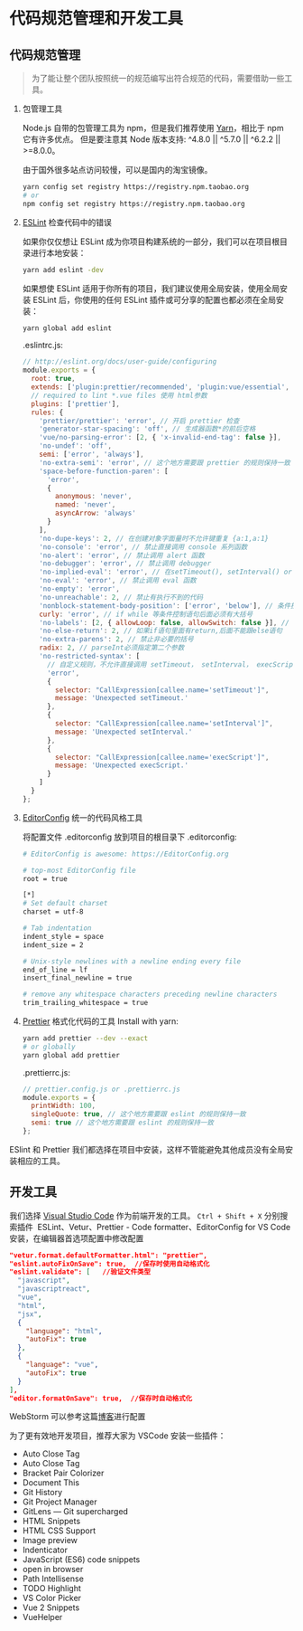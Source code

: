 # 代码规范管理和开发工具

## 代码规范管理

> 为了能让整个团队按照统一的规范编写出符合规范的代码，需要借助一些工具。  

1. 包管理工具  

    Node.js 自带的包管理工具为 npm，但是我们推荐使用 [Yarn](https://yarn.bootcss.com/)，相比于 npm 它有许多优点。
    但是要注意其 Node 版本支持: ^4.8.0 || ^5.7.0 || ^6.2.2 || >=8.0.0。

    由于国外很多站点访问较慢，可以是国内的淘宝镜像。
    ``` bash
    yarn config set registry https://registry.npm.taobao.org
    # or
    npm config set registry https://registry.npm.taobao.org
    ```
    

2. [ESLint](https://eslint.org/) 检查代码中的错误  
   
    如果你仅仅想让 ESLint 成为你项目构建系统的一部分，我们可以在项目根目录进行本地安装：

    ```bash
    yarn add eslint -dev
    ```

    如果想使 ESLint 适用于你所有的项目，我们建议使用全局安装，使用全局安装 ESLint 后，你使用的任何 ESLint 插件或可分享的配置也都必须在全局安装：

    ```bash
    yarn global add eslint
    ```  
    .eslintrc.js:
    ```javascript
    // http://eslint.org/docs/user-guide/configuring
    module.exports = {
      root: true,
      extends: ['plugin:prettier/recommended', 'plugin:vue/essential', '@vue/standard'],
      // required to lint *.vue files 使用 html参数
      plugins: ['prettier'],
      rules: {
        'prettier/prettier': 'error', // 开启 prettier 检查
        'generator-star-spacing': 'off', // 生成器函数*的前后空格
        'vue/no-parsing-error': [2, { 'x-invalid-end-tag': false }],
        'no-undef': 'off',
        semi: ['error', 'always'],
        'no-extra-semi': 'error', // 这个地方需要跟 prettier 的规则保持一致
        'space-before-function-paren': [
          'error',
          {
            anonymous: 'never',
            named: 'never',
            asyncArrow: 'always'
          }
        ],
        'no-dupe-keys': 2, // 在创建对象字面量时不允许键重复 {a:1,a:1}
        'no-console': 'error', // 禁止直接调用 console 系列函数
        'no-alert': 'error', // 禁止调用 alert 函数
        'no-debugger': 'error', // 禁止调用 debugger
        'no-implied-eval': 'error', // 在setTimeout(), setInterval() or execScript()中消除隐式eval的使用，如 setTimeout('alert("Hi!")', 100);
        'no-eval': 'error', // 禁止调用 eval 函数
        'no-empty': 'error',
        'no-unreachable': 2, // 禁止有执行不到的代码
        'nonblock-statement-body-position': ['error', 'below'], // 条件控制语句，执行部分必须另起一行
        curly: 'error', // if while 等条件控制语句后面必须有大括号
        'no-labels': [2, { allowLoop: false, allowSwitch: false }], // 禁止使用label语句，以避免无限循环
        'no-else-return': 2, // 如果if语句里面有return,后面不能跟else语句
        'no-extra-parens': 2, // 禁止非必要的括号
        radix: 2, // parseInt必须指定第二个参数
        'no-restricted-syntax': [
          // 自定义规则，不允许直接调用 setTimeout， setInterval， execScript
          'error',
          {
            selector: "CallExpression[callee.name='setTimeout']",
            message: 'Unexpected setTimeout.'
          },
          {
            selector: "CallExpression[callee.name='setInterval']",
            message: 'Unexpected setInterval.'
          },
          {
            selector: "CallExpression[callee.name='execScript']",
            message: 'Unexpected execScript.'
          }
        ]
      }
    };

    ```
3. [EditorConfig](https://editorconfig.org/) 统一的代码风格工具
   
    将配置文件 .editorconfig 放到项目的根目录下
    .editorconfig:
    ```bash
    # EditorConfig is awesome: https://EditorConfig.org

    # top-most EditorConfig file
    root = true

    [*]
    # Set default charset
    charset = utf-8

    # Tab indentation
    indent_style = space
    indent_size = 2

    # Unix-style newlines with a newline ending every file
    end_of_line = lf
    insert_final_newline = true
    
    # remove any whitespace characters preceding newline characters
    trim_trailing_whitespace = true
    ```

4. [Prettier](https://prettier.io/) 格式化代码的工具
    Install with yarn:
    ```bash
    yarn add prettier --dev --exact
    # or globally
    yarn global add prettier
    ```
    .prettierrc.js:
    ```javascript
    // prettier.config.js or .prettierrc.js
    module.exports = {
      printWidth: 100,
      singleQuote: true, // 这个地方需要跟 eslint 的规则保持一致
      semi: true // 这个地方需要跟 eslint 的规则保持一致
    };
    ```
ESlint 和 Prettier 我们都选择在项目中安装，这样不管能避免其他成员没有全局安装相应的工具。

## 开发工具

我们选择 [Visual Studio Code](https://code.visualstudio.com/) 作为前端开发的工具。
`Ctrl + Shift + X` 分别搜索插件  ESLint、Vetur、Prettier - Code formatter、EditorConfig for VS Code 安装，在编辑器首选项配置中修改配置

```json
"vetur.format.defaultFormatter.html": "prettier", 
"eslint.autoFixOnSave": true,  //保存时使用自动格式化
"eslint.validate": [   //验证文件类型
  "javascript",
  "javascriptreact",
  "vue",
  "html",
  "jsx",
  {
    "language": "html",
    "autoFix": true
  },
  {
    "language": "vue",
    "autoFix": true
  }
],
"editor.formatOnSave": true,  //保存时自动格式化
```
WebStorm 可以参考这篇[博客](https://www.godblessyuan.com/2018/04/%E6%A2%B3%E7%90%86%E5%89%8D%E7%AB%AF%E5%BC%80%E5%8F%91%E4%BD%BF%E7%94%A8eslint%E5%92%8Cprettier%E6%9D%A5%E6%A3%80%E6%9F%A5%E5%92%8C%E6%A0%BC%E5%BC%8F%E5%8C%96%E4%BB%A3%E7%A0%81%E9%97%AE%E9%A2%98.html)进行配置

为了更有效地开发项目，推荐大家为 VSCode 安装一些插件：

- Auto Close Tag
- Auto Close Tag
- Bracket Pair Colorizer
- Document This
- Git History
- Git Project Manager
- GitLens — Git supercharged
- HTML Snippets
- HTML CSS Support
- Image preview
- Indenticator
- JavaScript (ES6) code snippets
- open in browser
- Path Intellisense
- TODO Highlight
- VS Color Picker
- Vue 2 Snippets
- VueHelper
